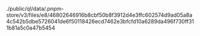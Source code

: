 ./public/ql/data/.pnpm-store/v3/files/e8/46802646916b8cbf50b8f3912d4e3ffc602574d9ad05a8a4c542b5dbe5726041de6f50118426ecd7462e3bfcfd10a6289da496f730ff311b81a5c0a47b5454